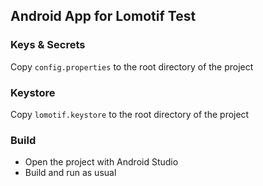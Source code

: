 ## Android App for Lomotif Test

### Keys & Secrets

Copy `config.properties` to the root directory of the project

### Keystore

Copy `lomotif.keystore` to the root directory of the project

### Build
- Open the project with Android Studio
- Build and run as usual

